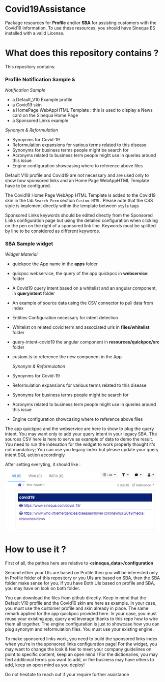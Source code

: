 # Covid19Assistance

Package resources for **Profile** and/or **SBA** for assisting customers with the Covid19 information.
To use these resources, you should have Sinequa ES installed with a valid License. 

# What does this repository contains ?

This repository contains:

### Profile Notification Sample &  ###

  *Notification Sample*
- a Default_V10 Example profile
- a Covid19 skin
- a HomePage WebAppHTML Template : this is used to display a News card on the Sinequa Home Page
- a Sponsored Links example

 *Synonym & Reformulation*
- Synoynms for Covid-19
- Reformulation expansions for various terms related to this disease
- Synonyms for business terms people might be search for
- Acronyms related to business term people might use in queries around this issue
- Engine configuration showcasing where to reference above files


Default V10 profile and Covid19 are not necessary and are used only to show how sponsored links and an Home Page WebAppHTML Template have te be configured.

The Covid19 Home Page WebApp HTML Template is added to the Covid19 skin in the tab `Search Form` section `Custom HTML`. Please note that the CSS style is implement directly within the template between `style` tags

Sponsored Links keywords should be edited directly from the Sponsored Links configuration page but using the detailed configuration when clicking on the pen on the right of a sponsored link line. Keywords must be splitted by line to be considered as different keywords.


### SBA Sample widget  ###

   *Widget Material* 
- quickpoc the App name in the **apps** folder
- quicpoc webservice, the query of the app quickpoc in **webservice** folder
- A Covid19 query intent based on a whitelist and an angular component, in **queryintent** folder 
- An example of source data using the CSV connector to pull data from index
- Entities Configuration necessary for intent detection
- Whitelist on related covid term and associated urls in **files/whitelist** folder
- query-intent-covid19 the angular component in **resources/quickpoc/src** folder
- custom.ts to reference the new component in the App
 
  *Synonym & Reformulation*

- Synoynms for Covid-19
- Reformulation expansions for various terms related to this disease
- Synonyms for business terms people might be search for
- Acronyms related to business term people might use in queries around this issue
- Engine configuration showcasing where to reference above files

The app quickpoc and the webservice are here to show to plug the query intent. You may want only to add your query intent in your legacy SBA. 
The sources CSV here is here to serve as example of data to demo the result. You need to run the indexation for the widget to work properly thought it's not mandatory; You can use you legacy index but please update your query intent SQL action accordingly 


After setting everyting, it should like : 

![widget](https://github.com/aureldjoko/Covid19Assistance/blob/master/screenshots/Covid19_Widget.PNG)



# How to use it ?
First of all, the pathes here are relative to **<sinequa_data>/configuration**

Second either your UIs are based on Profile then you will be interested only in Profile folder of this repository or you UIs are based on SBA, then the SBA folder make sense for you. 
If you have Both UIs based on profile and SBA, you may have on look on both folder.  

You can download the files from github directly. 
Keep in mind that the Default V10 profile and the Covid19 skin are here as example. In your case, you must use the customer profile and skin already in place.
The same remark applied for the app quickpoc provided here. In your case, you must reuse your existing app, query and leverage thanks to this repo how to wire them all together. 
The engine configuration is just to showcase how you can plug synonym and reformulation files. You must use your existing engine. 


To make sponsored links work, you need to build the sponsored links index when you're in the sponsored links configuration page!
For the widget, you may want to change the look & feel to meet your company guidelines on point to specific content, keep an open mind !
For the dictionaries, you may find additional terms you want to add, or the business may have others to add, keep an open mind as you deploy!

Do not hesitate to reach out if your require further assistance


